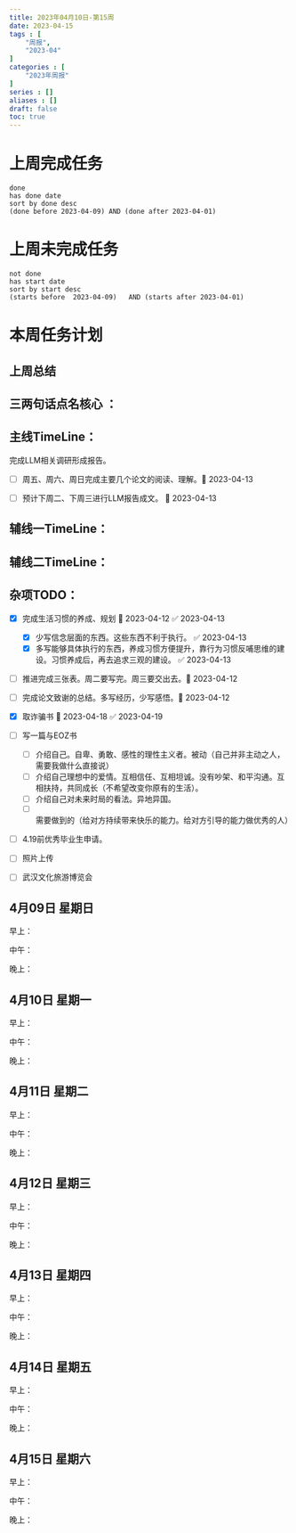```yaml
---
title: 2023年04月10日-第15周
date: 2023-04-15
tags : [
	"周报",
	"2023-04"
]
categories : [
	"2023年周报"
]
series : []
aliases : []
draft: false
toc: true
---
```

# 上周完成任务
```tasks
done
has done date
sort by done desc
(done before 2023-04-09) AND (done after 2023-04-01)
```

# 上周未完成任务
```tasks
not done
has start date
sort by start desc
(starts before  2023-04-09)   AND (starts after 2023-04-01) 

```


# 本周任务计划

## 上周总结

## 三两句话点名核心 ：

## 主线TimeLine：
完成LLM相关调研形成报告。
- [ ] 周五、周六、周日完成主要几个论文的阅读、理解。🛫 2023-04-13 
- [ ] 预计下周二、下周三进行LLM报告成文。 🛫 2023-04-13 


## 辅线一TimeLine：

## 辅线二TimeLine：

## 杂项TODO：
- [x] 完成生活习惯的养成、规划 🛫 2023-04-12 ✅ 2023-04-13
	- [x] 少写信念层面的东西。这些东西不利于执行。 ✅ 2023-04-13
	- [x] 多写能够具体执行的东西，养成习惯方便提升，靠行为习惯反哺思维的建设。习惯养成后，再去追求三观的建设。 ✅ 2023-04-13
- [ ] 推进完成三张表。周二要写完。周三要交出去。🛫 2023-04-12 
- [ ] 完成论文致谢的总结。多写经历，少写感悟。🛫 2023-04-12 
- [x] 取诈骗书 🛫 2023-04-18 ✅ 2023-04-19
- [ ] 写一篇与EOZ书
	- [ ] 介绍自己。自卑、勇敢、感性的理性主义者。被动（自己并非主动之人，需要我做什么直接说）
	- [ ] 介绍自己理想中的爱情。互相信任、互相坦诚。没有吵架、和平沟通。互相扶持，共同成长（不希望改变你原有的生活）。
	- [ ] 介绍自己对未来时局的看法。异地异国。
	- [ ] 需要做到的（给对方持续带来快乐的能力。给对方引导的能力做优秀的人）
- [ ] 4.19前优秀毕业生申请。
- [ ] 照片上传
- [ ] 武汉文化旅游博览会


## 4月09日 星期日  
早上：

中午：

晚上：

## 4月10日 星期一  
早上：

中午：

晚上：

## 4月11日 星期二  
早上：

中午：

晚上：

## 4月12日 星期三  
早上：

中午：

晚上：

## 4月13日 星期四  
早上：

中午：

晚上：

## 4月14日 星期五  
早上：

中午：

晚上：

## 4月15日 星期六  
早上：

中午：

晚上：



